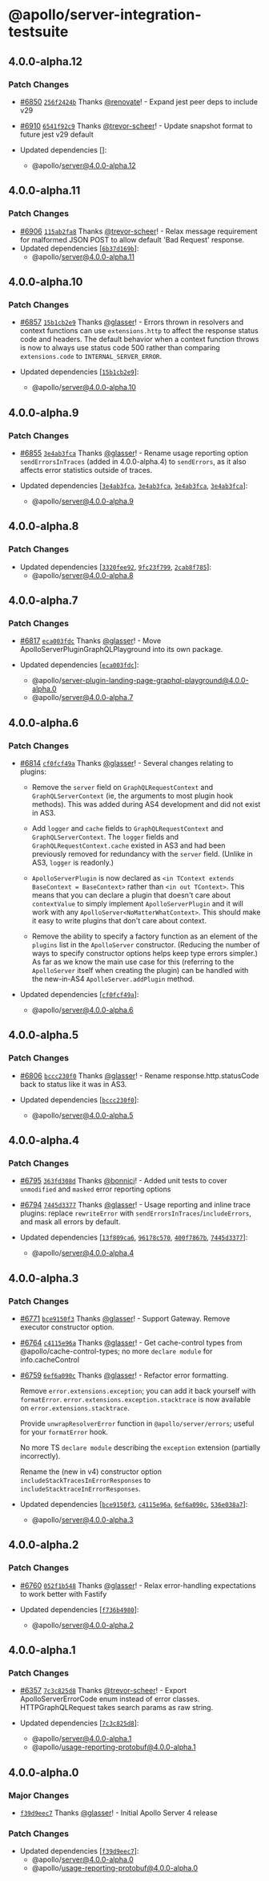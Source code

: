# @apollo/server-integration-testsuite

## 4.0.0-alpha.12

### Patch Changes

- [#6850](https://github.com/apollographql/apollo-server/pull/6850) [`256f2424b`](https://github.com/apollographql/apollo-server/commit/256f2424bf6e8420e2582bb2d7a685c810c40bfe) Thanks [@renovate](https://github.com/apps/renovate)! - Expand jest peer deps to include v29

- [#6910](https://github.com/apollographql/apollo-server/pull/6910) [`6541f92c9`](https://github.com/apollographql/apollo-server/commit/6541f92c9a0a97b818d637fbac9fb6a2fe14c37c) Thanks [@trevor-scheer](https://github.com/trevor-scheer)! - Update snapshot format to future jest v29 default

- Updated dependencies []:
  - @apollo/server@4.0.0-alpha.12

## 4.0.0-alpha.11

### Patch Changes

- [#6906](https://github.com/apollographql/apollo-server/pull/6906) [`115ab2fa8`](https://github.com/apollographql/apollo-server/commit/115ab2fa8879d532d2de2fe6b0373540bda518e3) Thanks [@trevor-scheer](https://github.com/trevor-scheer)! - Relax message requirement for malformed JSON POST to allow default 'Bad Request'
  response.
- Updated dependencies [[`6b37d169b`](https://github.com/apollographql/apollo-server/commit/6b37d169bc7163d49efdff37f5a3a5c3404806ff)]:
  - @apollo/server@4.0.0-alpha.11

## 4.0.0-alpha.10

### Patch Changes

- [#6857](https://github.com/apollographql/apollo-server/pull/6857) [`15b1cb2e9`](https://github.com/apollographql/apollo-server/commit/15b1cb2e96d9ede9007d22f33b2f5a745f071dba) Thanks [@glasser](https://github.com/glasser)! - Errors thrown in resolvers and context functions can use `extensions.http` to affect the response status code and headers. The default behavior when a context function throws is now to always use status code 500 rather than comparing `extensions.code` to `INTERNAL_SERVER_ERROR`.

- Updated dependencies [[`15b1cb2e9`](https://github.com/apollographql/apollo-server/commit/15b1cb2e96d9ede9007d22f33b2f5a745f071dba)]:
  - @apollo/server@4.0.0-alpha.10

## 4.0.0-alpha.9

### Patch Changes

- [#6855](https://github.com/apollographql/apollo-server/pull/6855) [`3e4ab3fca`](https://github.com/apollographql/apollo-server/commit/3e4ab3fcafb72027bf3c6359884808ba11381315) Thanks [@glasser](https://github.com/glasser)! - Rename usage reporting option `sendErrorsInTraces` (added in 4.0.0-alpha.4) to `sendErrors`, as it also affects error statistics outside of traces.

- Updated dependencies [[`3e4ab3fca`](https://github.com/apollographql/apollo-server/commit/3e4ab3fcafb72027bf3c6359884808ba11381315), [`3e4ab3fca`](https://github.com/apollographql/apollo-server/commit/3e4ab3fcafb72027bf3c6359884808ba11381315), [`3e4ab3fca`](https://github.com/apollographql/apollo-server/commit/3e4ab3fcafb72027bf3c6359884808ba11381315), [`3e4ab3fca`](https://github.com/apollographql/apollo-server/commit/3e4ab3fcafb72027bf3c6359884808ba11381315)]:
  - @apollo/server@4.0.0-alpha.9

## 4.0.0-alpha.8

### Patch Changes

- Updated dependencies [[`3320fee92`](https://github.com/apollographql/apollo-server/commit/3320fee922ffa50080aa63597c84844516583860), [`9fc23f799`](https://github.com/apollographql/apollo-server/commit/9fc23f7995205e8239890197dbeaabc5db6fb073), [`2cab8f785`](https://github.com/apollographql/apollo-server/commit/2cab8f78580f6dacc64a497d06397b5b3cce89f6)]:
  - @apollo/server@4.0.0-alpha.8

## 4.0.0-alpha.7

### Patch Changes

- [#6817](https://github.com/apollographql/apollo-server/pull/6817) [`eca003fdc`](https://github.com/apollographql/apollo-server/commit/eca003fdc75bdb63153e68119b9891d2bffc6545) Thanks [@glasser](https://github.com/glasser)! - Move ApolloServerPluginGraphQLPlayground into its own package.

- Updated dependencies [[`eca003fdc`](https://github.com/apollographql/apollo-server/commit/eca003fdc75bdb63153e68119b9891d2bffc6545)]:
  - @apollo/server-plugin-landing-page-graphql-playground@4.0.0-alpha.0
  - @apollo/server@4.0.0-alpha.7

## 4.0.0-alpha.6

### Patch Changes

- [#6814](https://github.com/apollographql/apollo-server/pull/6814) [`cf0fcf49a`](https://github.com/apollographql/apollo-server/commit/cf0fcf49afa9b8ee12840f5ac4bf1be6320cb7e1) Thanks [@glasser](https://github.com/glasser)! - Several changes relating to plugins:

  - Remove the `server` field on `GraphQLRequestContext` and `GraphQLServerContext` (ie, the arguments to most plugin hook methods). This was added during AS4 development and did not exist in AS3.

  - Add `logger` and `cache` fields to `GraphQLRequestContext` and `GraphQLServerContext`. The `logger` fields and `GraphQLRequestContext.cache` existed in AS3 and had been previously removed for redundancy with the `server` field. (Unlike in AS3, `logger` is readonly.)

  - `ApolloServerPlugin` is now declared as `<in TContext extends BaseContext = BaseContext>` rather than `<in out TContext>`. This means that you can declare a plugin that doesn't care about `contextValue` to simply implement `ApolloServerPlugin` and it will work with any `ApolloServer<NoMatterWhatContext>`. This should make it easy to write plugins that don't care about context.

  - Remove the ability to specify a factory function as an element of the `plugins` list in the `ApolloServer` constructor. (Reducing the number of ways to specify constructor options helps keep type errors simpler.) As far as we know the main use case for this (referring to the `ApolloServer` itself when creating the plugin) can be handled with the new-in-AS4 `ApolloServer.addPlugin` method.

- Updated dependencies [[`cf0fcf49a`](https://github.com/apollographql/apollo-server/commit/cf0fcf49afa9b8ee12840f5ac4bf1be6320cb7e1)]:
  - @apollo/server@4.0.0-alpha.6

## 4.0.0-alpha.5

### Patch Changes

- [#6806](https://github.com/apollographql/apollo-server/pull/6806) [`bccc230f0`](https://github.com/apollographql/apollo-server/commit/bccc230f05761c15098df9a5e9f57f0c65cf4fa6) Thanks [@glasser](https://github.com/glasser)! - Rename response.http.statusCode back to status like it was in AS3.

- Updated dependencies [[`bccc230f0`](https://github.com/apollographql/apollo-server/commit/bccc230f05761c15098df9a5e9f57f0c65cf4fa6)]:
  - @apollo/server@4.0.0-alpha.5

## 4.0.0-alpha.4

### Patch Changes

- [#6795](https://github.com/apollographql/apollo-server/pull/6795) [`363fd308d`](https://github.com/apollographql/apollo-server/commit/363fd308d09c8df0428b059cbe6743a723ac65b2) Thanks [@bonnici](https://github.com/bonnici)! - Added unit tests to cover `unmodified` and `masked` error reporting options

* [#6794](https://github.com/apollographql/apollo-server/pull/6794) [`7445d3377`](https://github.com/apollographql/apollo-server/commit/7445d3377d16cdc65506131572c0a616d3a6324c) Thanks [@glasser](https://github.com/glasser)! - Usage reporting and inline trace plugins: replace `rewriteError` with `sendErrorsInTraces`/`includeErrors`, and mask all errors by default.

* Updated dependencies [[`13f809ca6`](https://github.com/apollographql/apollo-server/commit/13f809ca6c5e1f0be9d05823f1194a8743321a79), [`96178c570`](https://github.com/apollographql/apollo-server/commit/96178c57070af574fbcff7f51b73924c576725db), [`400f7867b`](https://github.com/apollographql/apollo-server/commit/400f7867b521359fd7213547c88fcf3fc8fbe94c), [`7445d3377`](https://github.com/apollographql/apollo-server/commit/7445d3377d16cdc65506131572c0a616d3a6324c)]:
  - @apollo/server@4.0.0-alpha.4

## 4.0.0-alpha.3

### Patch Changes

- [#6771](https://github.com/apollographql/apollo-server/pull/6771) [`bce9150f3`](https://github.com/apollographql/apollo-server/commit/bce9150f31d6fd58b7a6622611ec7b35b3564aa6) Thanks [@glasser](https://github.com/glasser)! - Support Gateway. Remove executor constructor option.

* [#6764](https://github.com/apollographql/apollo-server/pull/6764) [`c4115e96a`](https://github.com/apollographql/apollo-server/commit/c4115e96ac75e04cffe1c3353fc03ea65dcab909) Thanks [@glasser](https://github.com/glasser)! - Get cache-control types from @apollo/cache-control-types; no more `declare module` for info.cacheControl

- [#6759](https://github.com/apollographql/apollo-server/pull/6759) [`6ef6a090c`](https://github.com/apollographql/apollo-server/commit/6ef6a090cff26f5d98e9965cd839307931e12516) Thanks [@glasser](https://github.com/glasser)! - Refactor error formatting.

  Remove `error.extensions.exception`; you can add it back yourself with `formatError`. `error.extensions.exception.stacktrace` is now available on `error.extensions.stacktrace`.

  Provide `unwrapResolverError` function in `@apollo/server/errors`; useful for your `formatError` hook.

  No more TS `declare module` describing the `exception` extension (partially incorrectly).

  Rename the (new in v4) constructor option `includeStackTracesInErrorResponses` to `includeStacktraceInErrorResponses`.

- Updated dependencies [[`bce9150f3`](https://github.com/apollographql/apollo-server/commit/bce9150f31d6fd58b7a6622611ec7b35b3564aa6), [`c4115e96a`](https://github.com/apollographql/apollo-server/commit/c4115e96ac75e04cffe1c3353fc03ea65dcab909), [`6ef6a090c`](https://github.com/apollographql/apollo-server/commit/6ef6a090cff26f5d98e9965cd839307931e12516), [`536e038a7`](https://github.com/apollographql/apollo-server/commit/536e038a744738f740072781f32e83a360ec0744)]:
  - @apollo/server@4.0.0-alpha.3

## 4.0.0-alpha.2

### Patch Changes

- [#6760](https://github.com/apollographql/apollo-server/pull/6760) [`052f1b548`](https://github.com/apollographql/apollo-server/commit/052f1b548c7f882d4cee1c6730cd15463086af6b) Thanks [@glasser](https://github.com/glasser)! - Relax error-handling expectations to work better with Fastify

- Updated dependencies [[`f736b4980`](https://github.com/apollographql/apollo-server/commit/f736b4980b39f3b563939b100eff85e073189cb1)]:
  - @apollo/server@4.0.0-alpha.2

## 4.0.0-alpha.1

### Patch Changes

- [#6357](https://github.com/apollographql/apollo-server/pull/6357) [`7c3c825d8`](https://github.com/apollographql/apollo-server/commit/7c3c825d834ddad778de8b6d4254e56613fe8534) Thanks [@trevor-scheer](https://github.com/trevor-scheer)! - Export ApolloServerErrorCode enum instead of error classes. HTTPGraphQLRequest takes search params as raw string.

- Updated dependencies [[`7c3c825d8`](https://github.com/apollographql/apollo-server/commit/7c3c825d834ddad778de8b6d4254e56613fe8534)]:
  - @apollo/server@4.0.0-alpha.1
  - @apollo/usage-reporting-protobuf@4.0.0-alpha.1

## 4.0.0-alpha.0

### Major Changes

- [`f39d9eec7`](https://github.com/apollographql/apollo-server/commit/f39d9eec7ab72d0f471a0bb0646dd42ad81c56cf) Thanks [@glasser](https://github.com/glasser)! - Initial Apollo Server 4 release

### Patch Changes

- Updated dependencies [[`f39d9eec7`](https://github.com/apollographql/apollo-server/commit/f39d9eec7ab72d0f471a0bb0646dd42ad81c56cf)]:
  - @apollo/server@4.0.0-alpha.0
  - @apollo/usage-reporting-protobuf@4.0.0-alpha.0
